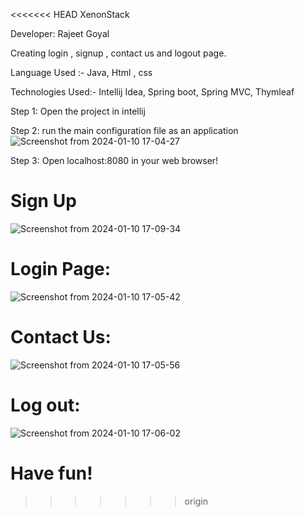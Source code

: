 
<<<<<<< HEAD
XenonStack

Developer: Rajeet Goyal

Creating login , signup , contact us and logout page.

Language Used :- Java, Html , css

Technologies Used:- Intellij Idea, Spring boot, Spring MVC, Thymleaf

Step 1:
Open the project in intellij

Step 2:
run the main configuration file as an
application![Screenshot from 2024-01-10 17-04-27](https://github.com/Rajeet1729/xenonstack/assets/99602252/db7d0014-451c-4724-821b-66a3576fa24d)

Step 3:
Open localhost:8080 in your web browser!

# Sign Up

![Screenshot from 2024-01-10 17-09-34](https://github.com/Rajeet1729/xenonstack/assets/99602252/81d874fe-e454-48d0-b6b2-7fea14fb66f0)

# Login Page:

![Screenshot from 2024-01-10 17-05-42](https://github.com/Rajeet1729/xenonstack/assets/99602252/a57f50cb-6c69-4638-bf93-2d3aee9a980c)

# Contact Us:

![Screenshot from 2024-01-10 17-05-56](https://github.com/Rajeet1729/xenonstack/assets/99602252/0070041b-0ea1-4866-a01e-bbf6c3a446e7)

# Log out:

![Screenshot from 2024-01-10 17-06-02](https://github.com/Rajeet1729/xenonstack/assets/99602252/19187f00-398d-4e94-a5cf-7aade0c05b20)

Have fun!
=======
>>>>>>> origin
